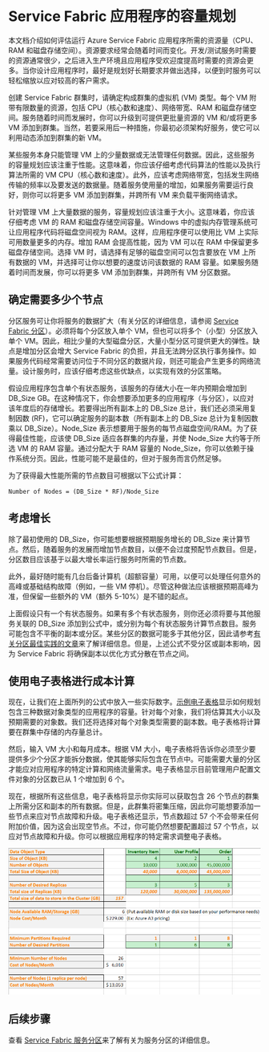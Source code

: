 <properties
   pageTitle="Service Fabric 应用的容量规划 | Azure"
   description="介绍如何识别 Service Fabric 应用程序所需的计算节点数"
   services="service-fabric"
   documentationCenter=".net"
   authors="mani-ramaswamy"
   manager="coreysa"
   editor=""/>

<tags
   ms.service="service-fabric"
   ms.date="05/18/2016"
   wacn.date="07/04/2016"/>


# Service Fabric 应用程序的容量规划


本文档介绍如何评估运行 Azure Service Fabric 应用程序所需的资源量（CPU、RAM 和磁盘存储空间）。资源要求经常会随着时间而变化。开发/测试服务时需要的资源通常很少，之后进入生产环境且应用程序受欢迎度提高时需要的资源会更多。当你设计应用程序时，最好是规划好长期要求并做出选择，以便到时服务可以轻松缩放以应对较高的客户需求。

 创建 Service Fabric 群集时，请确定构成群集的虚拟机 (VM) 类型。每个 VM 附带有限数量的资源，包括 CPU（核心数和速度）、网络带宽、RAM 和磁盘存储空间。服务随着时间而发展时，你可以升级到可提供更批量资源的 VM 和/或将更多 VM 添加到群集。当然，若要采用后一种措施，你最初必须架构好服务，使它可以利用动态添加到群集的新 VM。

某些服务本身只能管理 VM 上的少量数据或无法管理任何数据。因此，这些服务的容量规划应该注重于性能。这意味着，你应该仔细考虑代码算法的性能以及执行算法所需的 VM CPU（核心数和速度）。此外，应该考虑网络带宽，包括发生网络传输的频率以及要发送的数据量。随着服务使用量的增加，如果服务需要运行良好，则你可以将更多 VM 添加到群集，并跨所有 VM 来负载平衡网络请求。

针对管理 VM 上大量数据的服务，容量规划应该注重于大小。这意味着，你应该仔细考虑 VM 的 RAM 和磁盘存储空间容量。Windows 中的虚拟内存管理系统可让应用程序代码将磁盘空间视为 RAM。这样，应用程序便可以使用比 VM 上实际可用数量更多的内存。增加 RAM 会提高性能，因为 VM 可以在 RAM 中保留更多磁盘存储空间。选择 VM 时，请选择有足够的磁盘空间可以包含要放在 VM 上所有数据的 VM，并选择可让你以想要的速度访问该数据的 RAM 容量。如果服务随着时间而发展，你可以将更多 VM 添加到群集，并跨所有 VM 分区数据。

## 确定需要多少个节点

分区服务可让你将服务的数据扩大（有关分区的详细信息，请参阅 [Service Fabric 分区](/documentation/articles/service-fabric-concepts-partitioning/)）。必须将每个分区放入单个 VM，但也可以将多个（小型）分区放入单个 VM。因此，相比少量的大型磁盘分区，大量小型分区可提供更大的弹性。缺点是增加分区会增大 Service Fabric 的负担，并且无法跨分区执行事务操作。如果服务代码经常需要访问位于不同分区的数据片段，则还可能会产生更多的网络流量。设计服务时，应该仔细考虑这些优缺点，以实现有效的分区策略。

假设应用程序包含单个有状态服务，该服务的存储大小在一年内预期会增加到 DB\_Size GB。在这种情况下，你会想要添加更多的应用程序（与分区），以应对该年度后的存储增长。若要得出所有副本上的 DB\_Size 总计，我们还必须采用复制因数 (RF)，它可以确定服务的副本数（所有副本上的 DB\_Size 总计为复制因数乘以 DB\_Size）。Node\_Size 表示想要用于服务的每节点磁盘空间/RAM。为了获得最佳性能，应该使 DB\_Size 适应各群集的内存量，并使 Node\_Size 大约等于所选 VM 的 RAM 容量。通过分配大于 RAM 容量的 Node\_Size，你可以依赖于操作系统分页。因此，性能可能不是最佳的，但对于服务而言仍然足够。

为了获得最大性能所需的节点数目可根据以下公式计算：

```
Number of Nodes = (DB_Size * RF)/Node_Size

```


## 考虑增长

除了最初使用的 DB\_Size，你可能想要根据预期服务增长的 DB\_Size 来计算节点。然后，随着服务的发展而增加节点数目，以便不会过度预配节点数目。但是，分区数目应该基于以最大增长率运行服务时所需的节点数。

此外，最好随时能有几台后备计算机（超额容量）可用，以便可以处理任何意外的高峰或基础结构故障（例如，一些 VM 停机）。尽管这种做法应该根据预期高峰为准，但保留一些额外的 VM（额外 5-10%）是不错的起点。

上面假设只有一个有状态服务。如果有多个有状态服务，则你还必须将要与其他服务关联的 DB\_Size 添加到公式中，或分别为每个有状态服务计算节点数目。服务可能包含不平衡的副本或分区。某些分区的数据可能多于其他分区，因此请参考[有关分区最佳实践的文章](/documentation/articles/service-fabric-concepts-partitioning/)来了解详细信息。但是，上述公式不受分区或副本影响，因为 Service Fabric 将确保副本以优化方式分散在节点之间。


## 使用电子表格进行成本计算

现在，让我们在上面所列的公式中放入一些实际数字。[示例电子表格](https://servicefabricsdkstorage.blob.core.chinacloudapi.cn/publicrelease/SF%20VM%20Cost%20calculator-NEW.xlsx)显示如何规划包含三种数据对象类型的应用程序的容量。针对每个对象，我们将估算其大小以及预期需要的对象数。我们还将选择对每个对象类型需要的副本数。电子表格将计算要在群集中存储的内存量总计。

然后，输入 VM 大小和每月成本。根据 VM 大小，电子表格将告诉你必须至少要提供多少个分区才能拆分数据，使其能够实际包含在节点中。可能需要大量的分区才能应对应用程序的特定计算和网络流量需求。电子表格显示目前管理用户配置文件对象的分区数已从 1 个增加到 6 个。

现在，根据所有这些信息，电子表格将显示你实际可以获取包含 26 个节点的群集上所需分区和副本的所有数据。但是，此群集将密集压缩，因此你可能想要添加一些节点来应对节点故障和升级。电子表格还显示，节点数超过 57 个不会带来任何附加价值，因为这会出现空节点。不过，你可能仍然想要配置超过 57 个节点，以应对节点故障和升级。你可以根据应用程序的特定需求调整电子表格。

![用于成本计算的电子表格][Image1]



## 后续步骤

查看 [Service Fabric 服务分区][10]来了解有关为服务分区的详细信息。



<!--Image references-->
[Image1]: ./media/SF-Cost.png

<!--Link references--In actual articles, you only need a single period before the slash-->
[10]: /documentation/articles/service-fabric-concepts-partitioning/

<!---HONumber=Mooncake_0627_2016-->